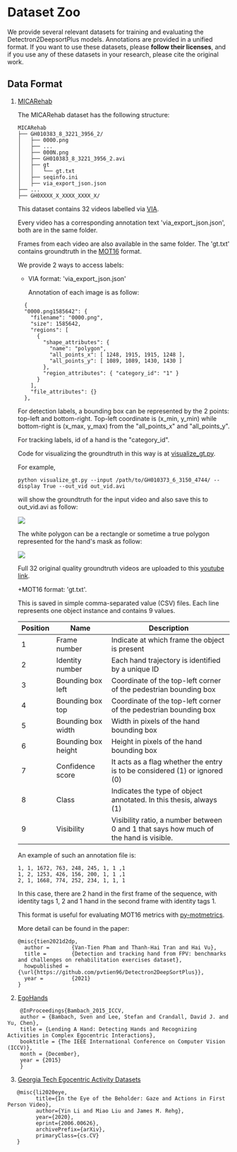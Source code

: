 # Dataset Zoo
We provide several relevant datasets for training and evaluating the Detectron2DeepsortPlus models. 
Annotations are provided in a unified format. If you want to use these datasets, please **follow their licenses**, 
and if you use any of these datasets in your research, please cite the original work.
## Data Format
1. [MICARehab]() 

    The MICARehab dataset has the following structure:
    ```
    MICARehab 
    ├── GH010383_8_3221_3956_2/
    │   ├── 0000.png
    │   ├── ...
    │   ├── 000N.png
    │   ├── GH010383_8_3221_3956_2.avi
    │   ├── gt
    │   │   └── gt.txt
    │   ├── seqinfo.ini
    │   ├── via_export_json.json
    ├── ...
    ├── GH0XXXX_X_XXXX_XXXX_X/
    ```

    This dataset contains 32 videos labelled via [VIA](robots.ox.ac.uk/~vgg/software/via/). 

    Every video has a corresponding annotation text 'via_export_json.json', both are in the same folder.
    
    Frames from each video are also available in the same folder. The 'gt.txt' contains groundtruth in the [MOT16](https://motchallenge.net/data/MOT16/) format.
    
    We provide 2 ways to access labels: 
    
    + VIA format: 'via_export_json.json'
    
        Annotation of each image is as follow:
    
    ```
      {
      "0000.png1585642": {
        "filename": "0000.png",
        "size": 1585642,
        "regions": [
          {
            "shape_attributes": {
              "name": "polygon",
              "all_points_x": [ 1248, 1915, 1915, 1248 ],
              "all_points_y": [ 1089, 1089, 1430, 1430 ]
            },
            "region_attributes": { "category_id": "1" }
          }
        ],
        "file_attributes": {}
      },

    ```
    For detection labels, a bounding box can be represented by the 2 points: top-left and bottom-right. Top-left coordinate is (x_min, y_min) while bottom-right is (x_max, y_max) from the "all_points_x" and "all_points_y".
    
    For tracking labels, id of a hand is the "category_id".
    
    Code for visualizing the groundtruth in this way is at [visualize_gt.py](../visualize_gt.py).
    
    For example, 
    
    ```
    python visualize_gt.py --input /path/to/GH010373_6_3150_4744/ --display True --out_vid out_vid.avi
    ```
    will show the groundtruth for the input video and also save this to out_vid.avi as follow:
    
    <img src="GH010373_6_3150_4744_groundtruth.gif" />
    
    The white polygon can be a rectangle or sometime a true polygon represented for the hand's mask as follow:
    
    <img src="GH010383_5_462_968_1_groundtruth.gif" />
    
    Full 32 original quality groundtruth videos are uploaded to this [youtube link](https://youtube.com/playlist?list=PLWBYzJD_wkfs6mab6b8lE1otKp9yqdSoO).
    
    +MOT16 format: 'gt.txt'.
    
    This is saved in simple comma-separated value (CSV) files. Each line represents one object instance and contains 9 values.
    
    | Position | Name                | Description                                                                           |
    |----------|---------------------|---------------------------------------------------------------------------------------|
    | 1        | Frame number        | Indicate at which frame the object is present                                         |
    | 2        | Identity number     | Each hand trajectory is identified by a unique ID                                     |
    | 3        | Bounding box left   | Coordinate of the top-left corner of the pedestrian bounding box                      |
    | 4        | Bounding box top    | Coordinate of the top-left corner of the pedestrian bounding box                      |
    | 5        | Bounding box width  | Width in pixels of the hand bounding box                                              |
    | 6        | Bounding box height | Height in pixels of the hand bounding box                                             |
    | 7        | Confidence score    | It acts as a flag whether the entry is to be considered (1) or ignored (0)            |
    | 8        | Class               | Indicates the type of object annotated. In this thesis, always (1)                    |
    | 9        | Visibility          | Visibility ratio, a number between 0 and 1 that says how much of the hand is visible. |
    
    An example of such an annotation file is:
    
    ```
    1, 1, 1672, 763, 248, 245, 1, 1 ,1
    1, 2, 1253, 426, 156, 200, 1, 1 ,1
    2, 1, 1668, 774, 252, 234, 1, 1, 1
    ```
    
    In this case, there are 2 hand in the first frame of the sequence, with identity tags 1, 2 and 1 hand in the second frame with identity tags 1.
    
    This format is useful for evaluating MOT16 metrics with [py-motmetrics](https://github.com/cheind/py-motmetrics).
    
    More detail can be found in the paper:
    ```
    @misc{tien2021d2dp,
      author =       {Van-Tien Pham and Thanh-Hai Tran and Hai Vu},
      title =        {Detection and tracking hand from FPV: benchmarks and challenges on rehabilitation exercises dataset},
      howpublished = {\url{https://github.com/pvtien96/Detectron2DeepSortPlus}},
      year =         {2021}
    }
    ```

2. [EgoHands](http://vision.soic.indiana.edu/projects/egohands/)
```
    @InProceedings{Bambach_2015_ICCV,
    author = {Bambach, Sven and Lee, Stefan and Crandall, David J. and Yu, Chen},
    title = {Lending A Hand: Detecting Hands and Recognizing Activities in Complex Egocentric Interactions},
    booktitle = {The IEEE International Conference on Computer Vision (ICCV)},
    month = {December},
    year = {2015}
    }
```
 3. [Georgia Tech Egocentric Activity Datasets](http://cbs.ic.gatech.edu/fpv/)
 ```
    @misc{li2020eye,
          title={In the Eye of the Beholder: Gaze and Actions in First Person Video}, 
          author={Yin Li and Miao Liu and James M. Rehg},
          year={2020},
          eprint={2006.00626},
          archivePrefix={arXiv},
          primaryClass={cs.CV}
    }
```
